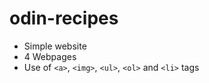 # odin-recipes

- Simple website
- 4 Webpages
- Use of `<a>`, `<img>`, `<ul>`, `<ol>` and `<li>` tags  